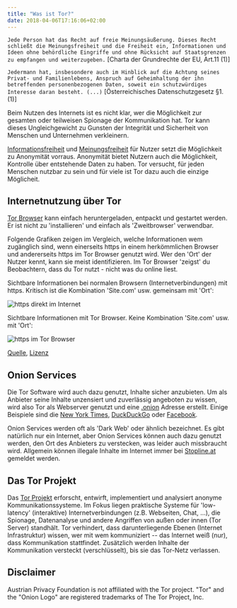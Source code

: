 ```yaml
---
title: "Was ist Tor?"
date: 2018-04-06T17:16:06+02:00
---
```


`Jede Person hat das Recht auf freie Meinungsäußerung. Dieses Recht schließt die Meinungsfreiheit und die Freiheit ein, Informationen und Ideen ohne behördliche Eingriffe und ohne Rücksicht auf Staatsgrenzen zu empfangen und weiterzugeben.` [Charta der Grundrechte der EU, Art.11 (1)]

`Jedermann hat, insbesondere auch im Hinblick auf die Achtung seines Privat- und Familienlebens, Anspruch auf Geheimhaltung der ihn betreffenden personenbezogenen Daten, soweit ein schutzwürdiges Interesse daran besteht. (...)` [Österreichisches Datenschutzgesetz §1.(1)]

Beim Nutzen des Internets ist es nicht klar, wer die Möglichkeit zur gesamten oder teilweisen Spionage der Kommunikation hat. Tor kann dieses Ungleichgewicht zu Gunsten der Integrität und Sicherheit von Menschen und Unternehmen verkleinern.

[Informationsfreiheit](http://de.wikipedia.org/wiki/Informationsfreiheit) und [Meinungsfreiheit](http://de.wikipedia.org/wiki/Meinungsfreiheit) für Nutzer setzt die Möglichkeit zu Anonymität vorraus. Anonymität bietet Nutzern auch die Möglichkeit, Kontrolle über entstehende Daten zu haben. Tor versucht, für jeden Menschen nutzbar zu sein und für viele ist Tor dazu auch die einzige Möglicheit.

## Internetnutzung über Tor

[Tor Browser](https://www.torproject.org/download/download.html) kann einfach heruntergeladen, entpackt und gestartet werden. Er ist nicht zu 'installieren' und einfach als 'Zweitbrowser' verwendbar.

Folgende Grafiken zeigen im Vergleich, welche Informationen wem zugänglich sind, wenn einerseits https in einem herkömmlichen Browser und andererseits https im Tor Browser genutzt wird. Wer den 'Ort' der Nutzer kennt, kann sie meist identifizieren. Im Tor Browser 'zeigst' du Beobachtern, dass du Tor nutzt - nicht was du online liest.

Sichtbare Informationen bei normalen Browsern (Internetverbindungen) mit https. Kritisch ist die Kombination 'Site.com' usw. gemeinsam mit 'Ort':

![https direkt im Internet](https://people.torproject.org/~lunar/tor-and-https/de/tor-and-https-1.png)

Sichtbare Informationen mit Tor Browser. Keine Kombination 'Site.com' usw. mit 'Ort':

![https im Tor Browser](https://people.torproject.org/~lunar/tor-and-https/de/tor-and-https-3.png)

[Quelle](https://people.torproject.org/~lunar/tor-and-https/), [Lizenz](https://people.torproject.org/~lunar/tor-and-https/LICENSE)

## Onion Services

Die Tor Software wird auch dazu genutzt, Inhalte sicher anzubieten. Um als Anbieter seine Inhalte unzensiert und zuverlässig angeboten zu wissen, wird also Tor als Webserver genutzt und eine [.onion](https://de.wikipedia.org/wiki/.onion) Adresse erstellt. Einige Beispiele sind die [New York Times](https://www.nytimes3xbfgragh.onion/), [DuckDuckGo](https://3g2upl4pq6kufc4m.onion/) oder [Facebook](https://www.facebookcorewwwi.onion/).

Onion Services werden oft als 'Dark Web' oder ähnlich bezeichnet. Es gibt natürlich nur ein Internet, aber Onion Services können auch dazu genutzt werden, den Ort des Anbieters zu verstecken, was leider auch missbraucht wird. Allgemein können illegale Inhalte im Internet immer bei [Stopline.at](https://www.stopline.at/) gemeldet werden.

## Das Tor Projekt

Das [Tor Projekt](https://torproject.org) erforscht, entwirft, implementiert und analysiert anonyme Kommunikationssysteme. Im Fokus liegen praktische Systeme für 'low-latency' (interaktive) Internetverbindungen (z.B. Webseiten, Chat, ...), die Spionage, Datenanalyse und andere Angriffen von außen oder innen (Tor Server) standhält. Tor verhindert, dass darunterliegende Ebenen (Internet Infrastruktur) wissen, wer mit wem kommuniziert -- das Internet weiß (nur), dass Kommunikation stattfindet. Zusätzlich werden Inhalte der Kommunikation versteckt (verschlüsselt), bis sie das Tor-Netz verlassen.

## Disclaimer

Austrian Privacy Foundation is not affiliated with the Tor project. "Tor" and the "Onion Logo" are registered trademarks of The Tor Project, Inc.
